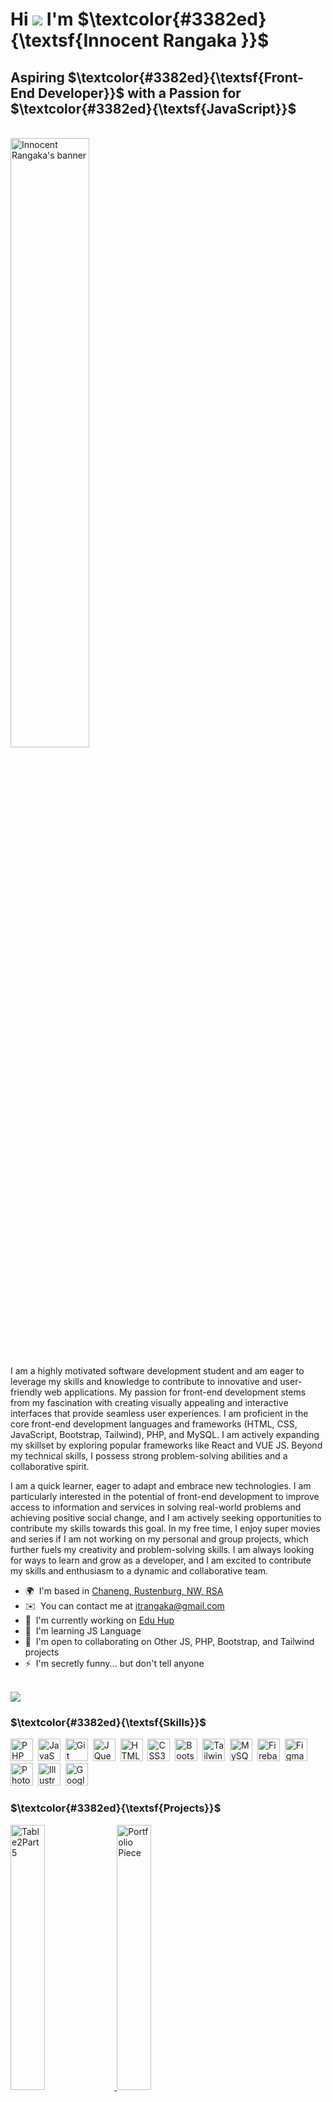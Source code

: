 # Hi ![](https://user-images.githubusercontent.com/18350557/176309783-0785949b-9127-417c-8b55-ab5a4333674e.gif) I'm $\textcolor{#3382ed}{\textsf{Innocent Rangaka }}$ 


Aspiring $\textcolor{#3382ed}{\textsf{Front-End Developer}}$ with a Passion for $\textcolor{#3382ed}{\textsf{JavaScript}}$ 
---------------------------------------------------------
<br>
<img src="https://github.com/InnocentRangaka/web-assets/blob/main/myBCLphoto2.jpg?raw=true" width="50%" alt="Innocent Rangaka's banner">

<p>I am a highly motivated software development student and am eager to leverage my skills and knowledge to contribute to innovative and user-friendly web applications. My passion for front-end development stems from my fascination with creating visually appealing and interactive interfaces that provide seamless user experiences. I am proficient in the core front-end development languages and frameworks (HTML, CSS, JavaScript, Bootstrap, Tailwind), PHP, and MySQL. I am actively expanding my skillset by exploring popular frameworks like React and VUE JS. Beyond my technical skills, I possess strong problem-solving abilities and a collaborative spirit.</p>

<p>I am a quick learner, eager to adapt and embrace new technologies. I am particularly interested in the potential of front-end development to improve access to information and services in solving real-world problems and achieving positive social change, and I am actively seeking opportunities to contribute my skills towards this goal. In my free time, I enjoy super movies and series if I am not working on my personal and group projects, which further fuels my creativity and problem-solving skills. I am always looking for ways to learn and grow as a developer, and I am excited to contribute my skills and enthusiasm to a dynamic and collaborative team.<br></p>

* 🌍  I'm based in [Chaneng, Rustenburg, NW, RSA](https://maps.app.goo.gl/EhY3Gr1BPzQCpUjr6)
* ✉️  You can contact me at [itrangaka@gmail.com](mailto:itrangaka@gmail.com)
* 🚀  I'm currently working on [Edu Hup](http://github.com/InnocentRangaka/Edu-Hub.git)
* 🧠  I'm learning JS Language
* 🤝  I'm open to collaborating on Other JS, PHP, Bootstrap, and Tailwind projects
* ⚡  I'm secretly funny... but don't tell anyone
<br>
<a href="https://www.github.com/InnocentRangaka" target="_blank" rel="noreferrer"><img
src="https://img.shields.io/github/followers/InnocentRangaka?logo=github&style=for-the-badge&color=3382ed&labelColor=0f172a" /></a>


### $\textcolor{#3382ed}{\textsf{Skills}}$


<p align="left">
<a href="https://www.php.net/" target="_blank" rel="noreferrer"><img src="https://raw.githubusercontent.com/danielcranney/readme-generator/main/public/icons/skills/php-colored.svg" width="36" height="36" alt="PHP" /></a>&nbsp
  <a href="https://developer.mozilla.org/en-US/docs/Web/JavaScript" target="_blank" rel="noreferrer"><img src="https://raw.githubusercontent.com/danielcranney/readme-generator/main/public/icons/skills/javascript-colored.svg" width="36" height="36" alt="JavaScript" /></a>&nbsp
  <a href="https://git-scm.com/" target="_blank" rel="noreferrer"><img src="https://raw.githubusercontent.com/danielcranney/readme-generator/main/public/icons/skills/git-colored.svg" width="36" height="36" alt="Git" /></a>&nbsp
  <a href="https://jquery.com/" target="_blank" rel="noreferrer"><img src="https://raw.githubusercontent.com/danielcranney/readme-generator/main/public/icons/skills/jquery-colored.svg" width="36" height="36" alt="JQuery" /></a>&nbsp
  <a href="https://developer.mozilla.org/en-US/docs/Glossary/HTML5" target="_blank" rel="noreferrer"><img src="https://raw.githubusercontent.com/danielcranney/readme-generator/main/public/icons/skills/html5-colored.svg" width="36" height="36" alt="HTML5" /></a>&nbsp
  <a href="https://www.w3.org/TR/CSS/#css" target="_blank" rel="noreferrer"><img src="https://raw.githubusercontent.com/danielcranney/readme-generator/main/public/icons/skills/css3-colored.svg" width="36" height="36" alt="CSS3" /></a>&nbsp
  <a href="https://getbootstrap.com/" target="_blank" rel="noreferrer"><img src="https://raw.githubusercontent.com/danielcranney/readme-generator/main/public/icons/skills/bootstrap-colored.svg" width="36" height="36" alt="Bootstrap" /></a>&nbsp
  <a href="https://tailwindcss.com/" target="_blank" rel="noreferrer"><img src="https://raw.githubusercontent.com/danielcranney/readme-generator/main/public/icons/skills/tailwindcss-colored.svg" width="36" height="36" alt="TailwindCSS" /></a>&nbsp
  <a href="https://www.mysql.com/" target="_blank" rel="noreferrer"><img src="https://raw.githubusercontent.com/danielcranney/readme-generator/main/public/icons/skills/mysql-colored.svg" width="36" height="36" alt="MySQL" /></a>&nbsp
  <a href="https://firebase.google.com/" target="_blank" rel="noreferrer"><img src="https://raw.githubusercontent.com/danielcranney/readme-generator/main/public/icons/skills/firebase-colored.svg" width="36" height="36" alt="Firebase" /></a>&nbsp
  <a href="https://www.figma.com/" target="_blank" rel="noreferrer"><img src="https://raw.githubusercontent.com/danielcranney/readme-generator/main/public/icons/skills/figma-colored.svg" width="36" height="36" alt="Figma" /></a>&nbsp
  <a href="https://www.adobe.com/uk/products/photoshop.html" target="_blank" rel="noreferrer"><img src="https://raw.githubusercontent.com/danielcranney/readme-generator/main/public/icons/skills/photoshop-colored.svg" width="36" height="36" alt="Photoshop" /></a>&nbsp
  <a href="https://www.adobe.com/uk/products/illustrator.html" target="_blank" rel="noreferrer"><img src="https://raw.githubusercontent.com/danielcranney/readme-generator/main/public/icons/skills/illustrator-colored.svg" width="36" height="36" alt="Illustrator" /></a>&nbsp
  <a href="https://cloud.google.com/" target="_blank" rel="noreferrer"><img src="https://raw.githubusercontent.com/danielcranney/readme-generator/main/public/icons/skills/googlecloud-colored.svg" width="36" height="36" alt="Google Cloud" /></a>
</p>

### $\textcolor{#3382ed}{\textsf{Projects}}$

<div class="image-container">
        <a href="https://table2part5.netlify.app">
          <picture> 
            <img src="https://raw.githubusercontent.com/InnocentRangaka/web-assets/main/img/thumbs/table2part5-thumb.avif?token=GHSAT0AAAAAACM4DROHQGBBPAP7M47TP5DYZPID7YQ" alt="Table2Part5" width="33%"> 
          </picture> 
        </a>
        <a href="https://ir532portfoliopiece.netlify.app">
          <picture> 
            <img src="https://raw.githubusercontent.com/InnocentRangaka/web-assets/main/img/thumbs/cache-thumb.avif?token=GHSAT0AAAAAACM4DROHTV5TE7EPR6Q3O2Y2ZPID35A" alt="Portfolio Piece" width="33%"> 
          </picture>
        </a>
        <a href="https://ir532keeplist.netlify.app">
          <picture> 
            <img src="https://raw.githubusercontent.com/InnocentRangaka/web-assets/main/img/thumbs/KeepList-thumb.avif?token=GHSAT0AAAAAACM4DROG6XNZ37ZIOVVB27RUZPID2MQ" alt="Keep List" width="33%"> 
          </picture> 
        </a>
        <a href="https://ir532petsprofile.netlify.app">
          <picture> 
            <img src="https://raw.githubusercontent.com/InnocentRangaka/web-assets/main/img/thumbs/petsInstagram-thumb.avif?token=GHSAT0AAAAAACM4DROH6M67XP3DTIMP576GZPID7JQ" alt="Pet Profile" width="33%"> 
          </picture>
        </a>
        <a href="https://ir532blackjack.netlify.app">
          <picture> 
            <img src="https://raw.githubusercontent.com/InnocentRangaka/web-assets/main/img/thumbs/blackjack-thumb.avif?token=GHSAT0AAAAAACM4DROHRYZHXAC3IQ36KXVGZPID3NQ" alt="Blackjack Game" width="33%"> 
          </picture>
        </a>
        <a href="https://innran532miportfolio.netlify.app">
          <picture width="33.33%"> 
            <img src="https://raw.githubusercontent.com/InnocentRangaka/web-assets/main/img/thumbs/cache-thumb.avif?token=GHSAT0AAAAAACM4DROHTV5TE7EPR6Q3O2Y2ZPID35A" alt="Mi Portfolio" width="33%"> 
          </picture>
        </a>
    </div>


### $\textcolor{#3382ed}{\textsf{Socials}}$

<p align="left"> 
  <a href="https://www.codepen.io/Innocent-Rangaka" target="_blank" rel="noreferrer"> 
    <picture> 
      <source media="(prefers-color-scheme: dark)" srcset="https://github.com/InnocentRangaka/web-assets/blob/8f6bad1d2e8f50d7238cf3d3d36f582812da10cd/img/icons/codepen-icon.svg" /> 
      <source media="(prefers-color-scheme: light)" srcset="https://github.com/InnocentRangaka/web-assets/blob/8f6bad1d2e8f50d7238cf3d3d36f582812da10cd/img/icons/codepen-icon-dark.svg" /> 
      <img src="https://github.com/InnocentRangaka/web-assets/blob/8f6bad1d2e8f50d7238cf3d3d36f582812da10cd/img/icons/codepen-icon.svg" width="32" height="32" /> 
    </picture> 
  </a>&nbsp
  <a href="https://discord.com/users/1177544204466008124" target="_blank" rel="noreferrer"> 
    <picture> 
      <source media="(prefers-color-scheme: dark)" srcset="hhttps://github.com/InnocentRangaka/web-assets/blob/8f6bad1d2e8f50d7238cf3d3d36f582812da10cd/img/icons/discord-icon.svg" /> 
      <source media="(prefers-color-scheme: light)" srcset="https://github.com/InnocentRangaka/web-assets/blob/8f6bad1d2e8f50d7238cf3d3d36f582812da10cd/img/icons/discord-icon-dark.svg" /> 
      <img src="https://github.com/InnocentRangaka/web-assets/blob/8f6bad1d2e8f50d7238cf3d3d36f582812da10cd/img/icons/discord-icon.svg" width="32" height="32" /> 
    </picture> 
  </a>&nbsp 
  <a href="https://www.github.com/InnocentRangaka" target="_blank" rel="noreferrer"> 
    <picture> 
      <source media="(prefers-color: dark)" srcset="https://github.com/InnocentRangaka/web-assets/blob/8f6bad1d2e8f50d7238cf3d3d36f582812da10cd/img/icons/github-icon.svg" /> 
      <source media="(prefers-color: light)" srcset="https://github.com/InnocentRangaka/web-assets/blob/8f6bad1d2e8f50d7238cf3d3d36f582812da10cd/img/icons/github-icon-dark.svg" /> 
      <img src="https://github.com/InnocentRangaka/web-assets/blob/8f6bad1d2e8f50d7238cf3d3d36f582812da10cd/img/icons/github-icon.svg" width="32" height="32" /> 
    </picture> 
  </a>&nbsp 
  <a href="https://www.x.com/itrangaka" target="_blank" rel="noreferrer"> 
    <picture> 
      <source media="(prefers-color-scheme: dark)" srcset="https://github.com/InnocentRangaka/web-assets/blob/8f6bad1d2e8f50d7238cf3d3d36f582812da10cd/img/icons/twitter-icon.svg" /> 
      <source media="(prefers-color-scheme: light)" srcset="https://github.com/InnocentRangaka/web-assets/blob/8f6bad1d2e8f50d7238cf3d3d36f582812da10cd/img/icons/twitter-icon-dark.svg" /> 
      <img src="https://github.com/InnocentRangaka/web-assets/blob/8f6bad1d2e8f50d7238cf3d3d36f582812da10cd/img/icons/twitter-icon.svg" width="32" height="32" /> 
    </picture> 
  </a>&nbsp
</p>


### $\textcolor{#3382ed}{\textsf{Stats}}$

<a href="http://www.github.com/InnocentRangaka"><img src="https://github-readme-stats.vercel.app/api?username=InnocentRangaka&show_icons=true&hide=&count_private=true&title_color=3382ed&text_color=ffffff&icon_color=3382ed&bg_color=0f172a&hide_border=true&show_icons=true" alt="InnocentRangaka's GitHub stats" /></a>

<a href="http://www.github.com/InnocentRangaka"><img src="https://github-readme-streak-stats.herokuapp.com/?user=InnocentRangaka&stroke=ffffff&background=0f172a&ring=3382ed&fire=3382ed&currStreakNum=ffffff&currStreakLabel=3382ed&sideNums=ffffff&sideLabels=ffffff&dates=ffffff&hide_border=true" /></a>

[![My Github cpntibutions graph](https://github-readme-activity-graph.vercel.app/graph?username=InnocentRangaka&theme=react&bg_color=0f172a&line=3382ed&point=3382ed&title_color=3382ed&hide_border=true&custom_title=Commit%20Graph)](https://github.com/InnocentRangaka/github-readme-activity-graph)

<a href="https://github.com/InnocentRangaka" align="left"><img src="https://github-readme-stats.vercel.app/api/top-langs/?username=InnocentRangaka&langs_count=10&title_color=3382ed&text_color=ffffff&icon_color=3382ed&bg_color=0f172a&hide_border=true&locale=en&custom_title=Top%20%Languages" alt="Top Languages" /></a>
